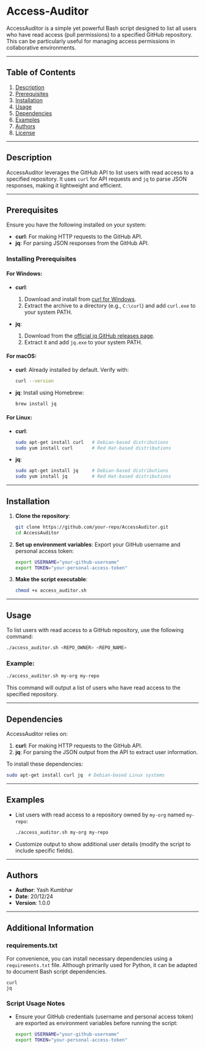 # Access-Auditor

AccessAuditor is a simple yet powerful Bash script designed to list all users who have read access (pull permissions) to a specified GitHub repository. This can be particularly useful for managing access permissions in collaborative environments.

---

## Table of Contents

1. [Description](#description)
2. [Prerequisites](#prerequisites)
3. [Installation](#installation)
4. [Usage](#usage)
5. [Dependencies](#dependencies)
6. [Examples](#examples)
7. [Authors](#authors)
8. [License](#license)

---

## Description

AccessAuditor leverages the GitHub API to list users with read access to a specified repository. It uses `curl` for API requests and `jq` to parse JSON responses, making it lightweight and efficient.

---

## Prerequisites

Ensure you have the following installed on your system:

- **curl**: For making HTTP requests to the GitHub API.
- **jq**: For parsing JSON responses from the GitHub API.

### Installing Prerequisites

#### For Windows:

- **curl**:
  1. Download and install from [curl for Windows](https://curl.se/windows/).
  2. Extract the archive to a directory (e.g., `C:\curl`) and add `curl.exe` to your system PATH.

- **jq**:
  1. Download from the [official jq GitHub releases page](https://github.com/stedolan/jq/releases).
  2. Extract it and add `jq.exe` to your system PATH.

#### For macOS:

- **curl**: Already installed by default. Verify with:
  ```bash
  curl --version
  ```
- **jq**: Install using Homebrew:
  ```bash
  brew install jq
  ```

#### For Linux:

- **curl**:
  ```bash
  sudo apt-get install curl   # Debian-based distributions
  sudo yum install curl       # Red Hat-based distributions
  ```
- **jq**:
  ```bash
  sudo apt-get install jq     # Debian-based distributions
  sudo yum install jq         # Red Hat-based distributions
  ```

---

## Installation

1. **Clone the repository**:
   ```bash
   git clone https://github.com/your-repo/AccessAuditor.git
   cd AccessAuditor
   ```

2. **Set up environment variables**:
   Export your GitHub username and personal access token:
   ```bash
   export USERNAME="your-github-username"
   export TOKEN="your-personal-access-token"
   ```

3. **Make the script executable**:
   ```bash
   chmod +x access_auditor.sh
   ```

---

## Usage

To list users with read access to a GitHub repository, use the following command:

```bash
./access_auditor.sh <REPO_OWNER> <REPO_NAME>
```

### Example:

```bash
./access_auditor.sh my-org my-repo
```
This command will output a list of users who have read access to the specified repository.

---

## Dependencies

AccessAuditor relies on:

1. **curl**: For making HTTP requests to the GitHub API.
2. **jq**: For parsing the JSON output from the API to extract user information.

To install these dependencies:

```bash
sudo apt-get install curl jq  # Debian-based Linux systems
```

---

## Examples

- List users with read access to a repository owned by `my-org` named `my-repo`:
  ```bash
  ./access_auditor.sh my-org my-repo
  ```

- Customize output to show additional user details (modify the script to include specific fields).

---

## Authors

- **Author**: Yash Kumbhar
- **Date**: 20/12/24
- **Version**: 1.0.0

---

## Additional Information

### requirements.txt

For convenience, you can install necessary dependencies using a `requirements.txt` file. Although primarily used for Python, it can be adapted to document Bash script dependencies.

```text
curl
jq
```

### Script Usage Notes

- Ensure your GitHub credentials (username and personal access token) are exported as environment variables before running the script:
  ```bash
  export USERNAME="your-github-username"
  export TOKEN="your-personal-access-token"
  ```
